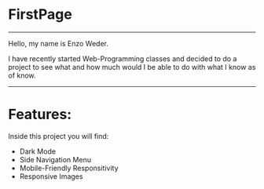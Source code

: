 # FirstPage

---

Hello, my name is Enzo Weder. 

I have recently started Web-Programming classes and decided to do a project to see what and how much would I be able to do with what I know as of know.

---

<h1>Features:</h1>

Inside this project you will find:

<ul>
<li>Dark Mode</li>
<li>Side Navigation Menu</li>
<li>Mobile-Friendly Responsitivity</li>
<li>Responsive Images</li>
</ul>
